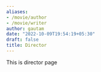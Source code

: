 ```yaml
---
aliases:
- /movie/author
- /movie/writer
author: gautam
date: "2022-10-09T19:54:19+05:30"
draft: false
title: Director
---
```


This is director page


